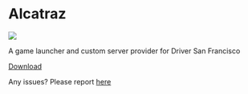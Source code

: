 # Alcatraz
![](https://i.ibb.co/gJFYt04/alcatraz-logo.jpg)

A game launcher and custom server provider for Driver San Francisco

[Download](https://github.com/ReHamster/Alcatraz/releases)

Any issues? Please report [here](https://github.com/ReHamster/Alcatraz/issues)
